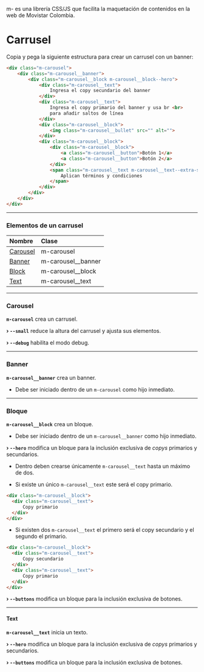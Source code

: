 m- es una librería CSS/JS que facilita la maquetación de contenidos en la web de Movistar Colombia.

# Carrusel

Copia y pega la siguiente estructura para crear un carrusel con un banner:

```html
<div class="m-carousel">
    <div class="m-carousel__banner">
        <div class="m-carousel__block m-carousel__block--hero">
            <div class="m-carousel__text">
                Ingresa el copy secundario del banner
            </div>
            <div class="m-carousel__text">
                Ingresa el copy primario del banner y usa br <br>
                para añadir saltos de línea
            </div>
            <div class="m-carousel__block">
                <img class="m-carousel__bullet" src="" alt="">
            </div>
            <div class="m-carousel__block">
                <div class="m-carousel__block">
                    <a class="m-carousel__button">Botón 1</a>
                    <a class="m-carousel__button">Botón 2</a>
                </div>
                <span class="m-carousel__text m-carousel__text--extra-small">
                    Aplican términos y condiciones
                </span>
            </div>
        </div>
    </div>
</div>
```
------------
### Elementos de un carrusel

| Nombre | Clase |
| :------------ | :------------ |
| [Carousel](#carousel "Carousel") | m-carousel |
| [Banner](#banner "Banner") | m-carousel__banner |
| [Block](#block "Block") | m-carousel__block |
| [Text](#text "Text") | m-carousel__text |

------------

### Carousel

**`m-carousel`** crea un carrusel.

**&rsaquo; `--small`** reduce la altura del carrusel y ajusta sus elementos.

**&rsaquo; `--debug`** habilita el modo debug.

------------

### Banner

**`m-carousel__banner`** crea un banner.

* Debe ser iniciado dentro de un `m-carousel` como hijo inmediato.

------------

### Bloque

**`m-carousel__block`** crea un bloque.

* Debe ser iniciado dentro de un `m-carousel__banner` como hijo inmediato.

**&rsaquo; `--hero`** modifica un bloque para la inclusión exclusiva de *copys* primarios y secundarios.

* Dentro deben crearse únicamente `m-carousel__text` hasta un máximo de dos.

* Si existe un único `m-carousel__text` este será el copy primario.

```html
<div class="m-carousel__block">
  <div class="m-carousel__text">
      Copy primario
  </div>
</div>
```

* Si existen dos `m-carousel__text` el primero será el copy secundario y el segundo el primario.

```html
<div class="m-carousel__block">
  <div class="m-carousel__text">
      Copy secundario
  </div>
  <div class="m-carousel__text">
      Copy primario
  </div>
</div>
```

**&rsaquo; `--buttons`** modifica un bloque para la inclusión exclusiva de botones.

------------

#### Text

**`m-carousel__text`** inicia un texto.

**&rsaquo; `--hero`** modifica un bloque para la inclusión exclusiva de *copys* primarios y secundarios.

**&rsaquo; `--buttons`** modifica un bloque para la inclusión exclusiva de botones.
